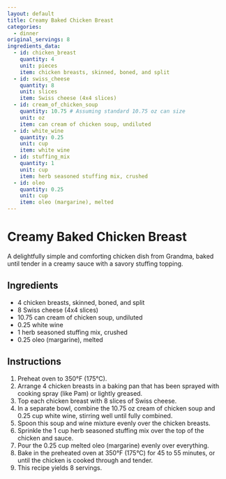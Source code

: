 ```yaml
---
layout: default
title: Creamy Baked Chicken Breast
categories:
  - dinner
original_servings: 8
ingredients_data:
  - id: chicken_breast
    quantity: 4
    unit: pieces
    item: chicken breasts, skinned, boned, and split
  - id: swiss_cheese
    quantity: 8
    unit: slices
    item: Swiss cheese (4x4 slices)
  - id: cream_of_chicken_soup
    quantity: 10.75 # Assuming standard 10.75 oz can size
    unit: oz
    item: can cream of chicken soup, undiluted
  - id: white_wine
    quantity: 0.25
    unit: cup
    item: white wine
  - id: stuffing_mix
    quantity: 1
    unit: cup
    item: herb seasoned stuffing mix, crushed
  - id: oleo
    quantity: 0.25
    unit: cup
    item: oleo (margarine), melted
---
```


# Creamy Baked Chicken Breast

A delightfully simple and comforting chicken dish from Grandma, baked until tender in a creamy sauce with a savory stuffing topping.

## Ingredients

* <span class="ingredient-quantity" data-original-quantity="4" data-original-unit="pieces" data-ingredient-id="chicken_breast">4</span> <span class="ingredient-unit"></span>chicken breasts, skinned, boned, and split
* <span class="ingredient-quantity" data-original-quantity="8" data-original-unit="slices" data-ingredient-id="swiss_cheese">8</span> <span class="ingredient-unit"></span>Swiss cheese (4x4 slices)
* <span class="ingredient-quantity" data-original-quantity="10.75" data-original-unit="oz" data-ingredient-id="cream_of_chicken_soup">10.75</span> <span class="ingredient-unit"></span>can cream of chicken soup, undiluted
* <span class="ingredient-quantity" data-original-quantity="0.25" data-original-unit="cup" data-ingredient-id="white_wine">0.25</span> <span class="ingredient-unit"></span>white wine
* <span class="ingredient-quantity" data-original-quantity="1" data-original-unit="cup" data-ingredient-id="stuffing_mix">1</span> <span class="ingredient-unit"></span>herb seasoned stuffing mix, crushed
* <span class="ingredient-quantity" data-original-quantity="0.25" data-original-unit="cup" data-ingredient-id="oleo">0.25</span> <span class="ingredient-unit"></span>oleo (margarine), melted

## Instructions

1.  Preheat oven to 350°F (175°C).
2.  Arrange <span class="inst-quantity" data-ingredient-id="chicken_breast">4</span> chicken breasts in a baking pan that has been sprayed with cooking spray (like Pam) or lightly greased.
3.  Top each chicken breast with <span class="inst-quantity" data-ingredient-id="swiss_cheese">8</span> slices of Swiss cheese.
4.  In a separate bowl, combine the <span class="inst-quantity" data-ingredient-id="cream_of_chicken_soup">10.75 oz</span> cream of chicken soup and <span class="inst-quantity" data-ingredient-id="white_wine">0.25 cup</span> white wine, stirring well until fully combined.
5.  Spoon this soup and wine mixture evenly over the chicken breasts.
6.  Sprinkle the <span class="inst-quantity" data-ingredient-id="stuffing_mix">1 cup</span> herb seasoned stuffing mix over the top of the chicken and sauce.
7.  Pour the <span class="inst-quantity" data-ingredient-id="oleo">0.25 cup</span> melted oleo (margarine) evenly over everything.
8.  Bake in the preheated oven at 350°F (175°C) for 45 to 55 minutes, or until the chicken is cooked through and tender.
9.  This recipe yields <span class="inst-quantity" data-original-quantity="8" data-original-unit="servings" data-ingredient-id="servings">8</span> servings.
